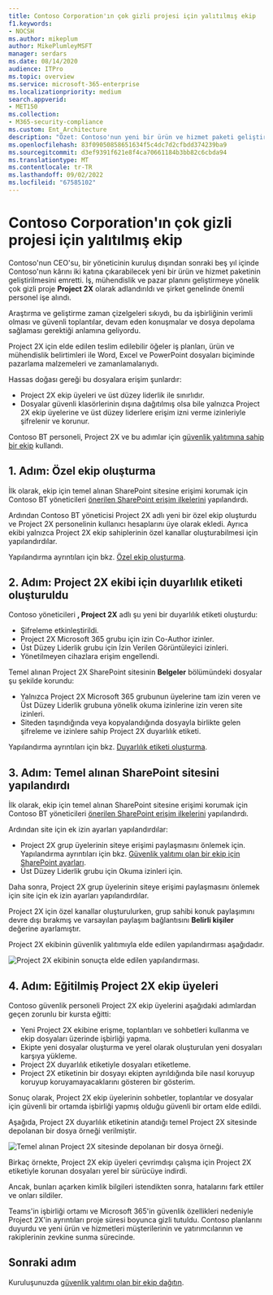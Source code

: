 ```yaml
---
title: Contoso Corporation'ın çok gizli projesi için yalıtılmış ekip
f1.keywords:
- NOCSH
ms.author: mikeplum
author: MikePlumleyMSFT
manager: serdars
ms.date: 08/14/2020
audience: ITPro
ms.topic: overview
ms.service: microsoft-365-enterprise
ms.localizationpriority: medium
search.appverid:
- MET150
ms.collection:
- M365-security-compliance
ms.custom: Ent_Architecture
description: "Özet: Contoso'nun yeni bir ürün ve hizmet paketi geliştirmek için çok gizli bir proje için güvenlik yalıtımına sahip bir ekibi nasıl kullandığı."
ms.openlocfilehash: 83f09050858651634f5c4dc7d2cfbdd374239ba9
ms.sourcegitcommit: d3ef9391f621e8f4ca70661184b3bb82c6cbda94
ms.translationtype: MT
ms.contentlocale: tr-TR
ms.lasthandoff: 09/02/2022
ms.locfileid: "67585102"
---
```

# <a name="isolated-team-for-a-top-secret-project-of-the-contoso-corporation"></a>Contoso Corporation'ın çok gizli projesi için yalıtılmış ekip

Contoso'nun CEO'su, bir yöneticinin kuruluş dışından sonraki beş yıl içinde Contoso'nun kârını iki katına çıkarabilecek yeni bir ürün ve hizmet paketinin geliştirilmesini emretti. İş, mühendislik ve pazar planını geliştirmeye yönelik çok gizli proje **Project 2X** olarak adlandırıldı ve şirket genelinde önemli personel işe alındı. 

Araştırma ve geliştirme zaman çizelgeleri sıkıydı, bu da işbirliğinin verimli olması ve güvenli toplantılar, devam eden konuşmalar ve dosya depolama sağlaması gerektiği anlamına geliyordu.

Project 2X için elde edilen teslim edilebilir öğeler iş planları, ürün ve mühendislik belirtimleri ile Word, Excel ve PowerPoint dosyaları biçiminde pazarlama malzemeleri ve zamanlamalarıydı. 

Hassas doğası gereği bu dosyalara erişim şunlardır:

- Project 2X ekip üyeleri ve üst düzey liderlik ile sınırlıdır.
- Dosyalar güvenli klasörlerinin dışına dağıtılmış olsa bile yalnızca Project 2X ekip üyelerine ve üst düzey liderlere erişim izni verme izinleriyle şifrelenir ve korunur.

Contoso BT personeli, Project 2X ve bu adımlar için [güvenlik yalıtımına sahip bir ekip](secure-teams-security-isolation.md) kullandı.

## <a name="step-1-created-a-private-team"></a>1. Adım: Özel ekip oluşturma

İlk olarak, ekip için temel alınan SharePoint sitesine erişimi korumak için Contoso BT yöneticileri [önerilen SharePoint erişim ilkelerini](../security/office-365-security/sharepoint-file-access-policies.md) yapılandırdı.

Ardından Contoso BT yöneticisi Project 2X adlı yeni bir özel ekip oluşturdu ve Project 2X personelinin kullanıcı hesaplarını üye olarak ekledi. Ayrıca ekibi yalnızca Project 2X ekip sahiplerinin özel kanallar oluşturabilmesi için yapılandırdılar.

Yapılandırma ayrıntıları için bkz. [Özel ekip oluşturma](secure-teams-security-isolation.md#create-a-private-team).

## <a name="step-2-created-a-sensitivity-label-for-the-project-2x-team"></a>2. Adım: Project 2X ekibi için duyarlılık etiketi oluşturuldu

Contoso yöneticileri **, Project 2X** adlı şu yeni bir duyarlılık etiketi oluşturdu:

- Şifreleme etkinleştirildi.
- Project 2X Microsoft 365 grubu için izin Co-Author izinler.
- Üst Düzey Liderlik grubu için İzin Verilen Görüntüleyici izinleri.
- Yönetilmeyen cihazlara erişim engellendi.

Temel alınan Project 2X SharePoint sitesinin **Belgeler** bölümündeki dosyalar şu şekilde korundu:

- Yalnızca Project 2X Microsoft 365 grubunun üyelerine tam izin veren ve Üst Düzey Liderlik grubuna yönelik okuma izinlerine izin veren site izinleri.
- Siteden taşındığında veya kopyalandığında dosyayla birlikte gelen şifreleme ve izinlere sahip Project 2X duyarlılık etiketi.

Yapılandırma ayrıntıları için bkz. [Duyarlılık etiketi oluşturma](secure-teams-security-isolation.md#create-a-sensitivity-label).

## <a name="step-3-configured-the-underlying-sharepoint-site"></a>3. Adım: Temel alınan SharePoint sitesini yapılandırdı

İlk olarak, ekip için temel alınan SharePoint sitesine erişimi korumak için Contoso BT yöneticileri [önerilen SharePoint erişim ilkelerini](../security/office-365-security/sharepoint-file-access-policies.md) yapılandırdı.

Ardından site için ek izin ayarları yapılandırdılar:

- Project 2X grup üyelerinin siteye erişimi paylaşmasını önlemek için. Yapılandırma ayrıntıları için bkz. [Güvenlik yalıtımı olan bir ekip için SharePoint ayarları](secure-teams-security-isolation.md#sharepoint-settings).
- Üst Düzey Liderlik grubu için Okuma izinleri için.

Daha sonra, Project 2X grup üyelerinin siteye erişimi paylaşmasını önlemek için site için ek izin ayarları yapılandırdılar. 

Project 2X için özel kanallar oluşturulurken, grup sahibi konuk paylaşımını devre dışı bırakmış ve varsayılan paylaşım bağlantısını **Belirli kişiler** değerine ayarlamıştır.

Project 2X ekibinin güvenlik yalıtımıyla elde edilen yapılandırması aşağıdadır.

![Project 2X ekibinin sonuçta elde edilen yapılandırması.](../media/contoso-team-for-top-secret-project.png)

 ## <a name="step-4-trained-project-2x-team-members"></a>4. Adım: Eğitilmiş Project 2X ekip üyeleri

Contoso güvenlik personeli Project 2X ekip üyelerini aşağıdaki adımlardan geçen zorunlu bir kursta eğitti:

- Yeni Project 2X ekibine erişme, toplantıları ve sohbetleri kullanma ve ekip dosyaları üzerinde işbirliği yapma.
- Ekipte yeni dosyalar oluşturma ve yerel olarak oluşturulan yeni dosyaları karşıya yükleme.
- Project 2X duyarlılık etiketiyle dosyaları etiketleme.
- Project 2X etiketinin bir dosyayı ekipten ayrıldığında bile nasıl koruyup koruyup koruyamayacaklarını gösteren bir gösterim.

Sonuç olarak, Project 2X ekip üyelerinin sohbetler, toplantılar ve dosyalar için güvenli bir ortamda işbirliği yapmış olduğu güvenli bir ortam elde edildi.

Aşağıda, Project 2X duyarlılık etiketinin atandığı temel Project 2X sitesinde depolanan bir dosya örneği verilmiştir.

![Temel alınan Project 2X sitesinde depolanan bir dosya örneği.](../media/contoso-team-for-top-secret-project-example.png)

Birkaç örnekte, Project 2X ekip üyeleri çevrimdışı çalışma için Project 2X etiketiyle korunan dosyaları yerel bir sürücüye indirdi. 

Ancak, bunları açarken kimlik bilgileri istendikten sonra, hatalarını fark ettiler ve onları sildiler.

Teams'in işbirliği ortamı ve Microsoft 365'in güvenlik özellikleri nedeniyle Project 2X'in ayrıntıları proje süresi boyunca gizli tutuldu. Contoso planlarını duyurdu ve yeni ürün ve hizmetleri müşterilerinin ve yatırımcılarının ve rakiplerinin zevkine sunma sürecinde.

## <a name="next-step"></a>Sonraki adım

Kuruluşunuzda [güvenlik yalıtımı olan bir ekip dağıtın](secure-teams-security-isolation.md).

